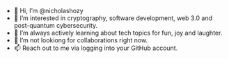 - 👋 Hi, I’m @nicholashozy
- 👀 I’m interested in cryptography, software development, web 3.0 and post-quantum cybersecurity.
- 🌱 I’m always actively learning about tech topics for fun, joy and laughter.
- 💞️ I’m not lookiong for collaborations right now.
- 📫 Reach out to me via logging into your GitHub account.

<!---
nicholashozy/nicholashozy is a ✨ special ✨ repository because its `README.md` (this file) appears on your GitHub profile.
You can click the Preview link to take a look at your changes.
--->
